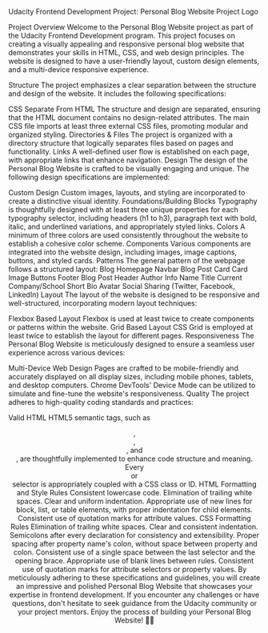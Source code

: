 Udacity Frontend Development Project: Personal Blog Website
Project Logo

Project Overview
Welcome to the Personal Blog Website project as part of the Udacity Frontend Development program. This project focuses on creating a visually appealing and responsive personal blog website that demonstrates your skills in HTML, CSS, and web design principles. The website is designed to have a user-friendly layout, custom design elements, and a multi-device responsive experience.

Structure
The project emphasizes a clear separation between the structure and design of the website. It includes the following specifications:

CSS Separate From HTML
The structure and design are separated, ensuring that the HTML document contains no design-related attributes.
The main CSS file imports at least three external CSS files, promoting modular and organized styling.
Directories & Files
The project is organized with a directory structure that logically separates files based on pages and functionality.
Links
A well-defined user flow is established on each page, with appropriate links that enhance navigation.
Design
The design of the Personal Blog Website is crafted to be visually engaging and unique. The following design specifications are implemented:

Custom Design
Custom images, layouts, and styling are incorporated to create a distinctive visual identity.
Foundations/Building Blocks
Typography is thoughtfully designed with at least three unique properties for each typography selector, including headers (h1 to h3), paragraph text with bold, italic, and underlined variations, and appropriately styled links.
Colors
A minimum of three colors are used consistently throughout the website to establish a cohesive color scheme.
Components
Various components are integrated into the website design, including images, image captions, buttons, and styled cards.
Patterns
The general pattern of the webpage follows a structured layout:
Blog Homepage
Navbar
Blog Post Card
Card
Image
Buttons
Footer
Blog Post
Header
Author Info
Name
Title
Current Company/School
Short Bio
Avatar
Social Sharing (Twitter, Facebook, LinkedIn)
Layout
The layout of the website is designed to be responsive and well-structured, incorporating modern layout techniques:

Flexbox Based Layout
Flexbox is used at least twice to create components or patterns within the website.
Grid Based Layout
CSS Grid is employed at least twice to establish the layout for different pages.
Responsiveness
The Personal Blog Website is meticulously designed to ensure a seamless user experience across various devices:

Multi-Device Web Design
Pages are crafted to be mobile-friendly and accurately displayed on all display sizes, including mobile phones, tablets, and desktop computers.
Chrome DevTools' Device Mode can be utilized to simulate and fine-tune the website's responsiveness.
Quality
The project adheres to high-quality coding standards and practices:

Valid HTML
HTML5 semantic tags, such as <header>, <footer>, <article>, and <section>, are thoughtfully implemented to enhance code structure and meaning.
Every <div> or <section> selector is appropriately coupled with a CSS class or ID.
HTML Formatting and Style Rules
Consistent lowercase code.
Elimination of trailing white spaces.
Clear and uniform indentation.
Appropriate use of new lines for block, list, or table elements, with proper indentation for child elements.
Consistent use of quotation marks for attribute values.
CSS Formatting Rules
Elimination of trailing white spaces.
Clear and consistent indentation.
Semicolons after every declaration for consistency and extensibility.
Proper spacing after property name's colon, without space between property and colon.
Consistent use of a single space between the last selector and the opening brace.
Appropriate use of blank lines between rules.
Consistent use of quotation marks for attribute selectors or property values.
By meticulously adhering to these specifications and guidelines, you will create an impressive and polished Personal Blog Website that showcases your expertise in frontend development. If you encounter any challenges or have questions, don't hesitate to seek guidance from the Udacity community or your project mentors. Enjoy the process of building your Personal Blog Website! 🌟📝
